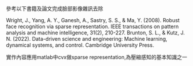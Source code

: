 參考以下書籍及論文完成臉部影像雜訊去除

Wright, J., Yang, A. Y., Ganesh, A., Sastry, S. S., & Ma, Y. (2008). Robust face recognition via sparse representation. IEEE transactions on pattern analysis and machine intelligence, 31(2), 210-227.
Brunton, S. L., & Kutz, J. N. (2022). Data-driven science and engineering: Machine learning, dynamical systems, and control. Cambridge University Press.

實作內容應用matlab中cvx做sparse representation,為壓縮感知的基本知識之一
